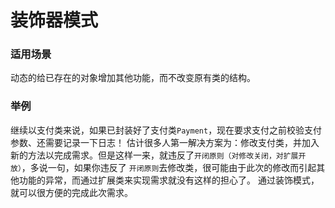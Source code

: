 # 装饰器模式

### 适用场景
动态的给已存在的对象增加其他功能，而不改变原有类的结构。

### 举例
继续以支付类来说，如果已封装好了支付类`Payment`，现在要求支付之前校验支付参数、还需要记录一下日志！
估计很多人第一解决方案为：修改支付类，并加入新的方法以完成需求。但是这样一来，就违反了`开闭原则（对修改关闭，对扩展开放）`，多说一句，如果你违反了
`开闭原则`去修改类，很可能由于此次的修改而引起其他功能的异常，而通过扩展类来实现需求就没有这样的担心了。
通过装饰模式，就可以很方便的完成此次需求。